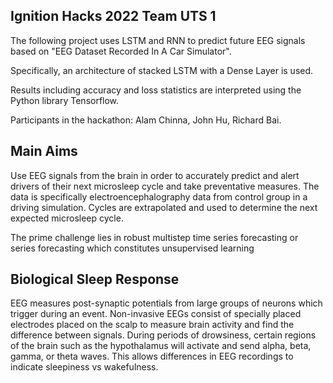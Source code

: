 ## Ignition Hacks 2022 Team UTS 1


The following project uses LSTM and RNN to predict future EEG signals based on "EEG Dataset Recorded In A Car Simulator". 

Specifically, an architecture of stacked LSTM with a Dense Layer is used. 

Results including accuracy and loss statistics are interpreted using the Python library Tensorflow. 

Participants in the hackathon: Alam Chinna, John Hu, Richard Bai. 

## Main Aims
Use EEG signals from the brain in order to accurately predict and alert drivers of their next microsleep cycle and take preventative measures.
The data is specifically electroencephalography data from control group in a driving simulation. Cycles are extrapolated and used to determine the next expected microsleep cycle. 

The prime challenge lies in robust multistep time series forecasting or series forecasting which constitutes unsupervised learning

## Biological Sleep Response
EEG measures post-synaptic potentials from large groups of neurons which trigger during an event. Non-invasive EEGs consist of specially placed electrodes placed on the scalp to measure brain activity and find the difference between signals. During periods of drowsiness, certain regions of the brain such as the hypothalamus will activate and send alpha, beta, gamma, or theta waves. This allows differences in EEG recordings to indicate sleepiness vs wakefulness. 
